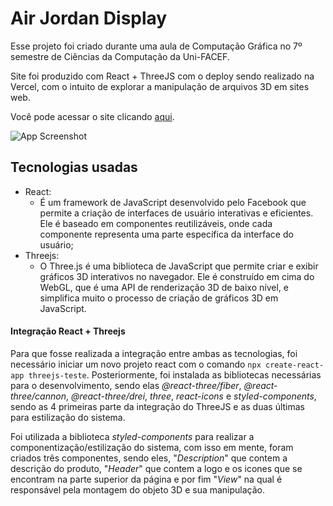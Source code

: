 # Air Jordan Display

Esse projeto foi criado durante uma aula de Computação Gráfica no 7º semestre de Ciências da Computação da Uni-FACEF.

Site foi produzido com React + ThreeJS com o deploy sendo realizado na Vercel, com o intuito de explorar a manipulação de arquivos 3D em sites web.

Você pode acessar o site clicando [aqui](https://threejs-test-chi.vercel.app).

![App Screenshot](https://uploaddeimagens.com.br/images/004/462/879/full/image_2023-05-11_194123537.png?1683844891)

## Tecnologias usadas

- React:
  - É um framework de JavaScript desenvolvido pelo Facebook que permite a criação de interfaces de usuário interativas e eficientes. Ele é baseado em componentes reutilizáveis, onde cada componente representa uma parte específica da interface do usuário;
- Threejs:
  - O Three.js é uma biblioteca de JavaScript que permite criar e exibir gráficos 3D interativos no navegador. Ele é construído em cima do WebGL, que é uma API de renderização 3D de baixo nível, e simplifica muito o processo de criação de gráficos 3D em JavaScript.

#### Integração React + Threejs

Para que fosse realizada a integração entre ambas as tecnologias, foi necessário iniciar um novo projeto react com o comando `npx create-react-app threejs-teste`. Posteriormente, foi instalada as bibliotecas necessárias para o desenvolvimento, sendo elas _@react-three/fiber_, _@react-three/cannon_, _@react-three/drei_, _three_, _react-icons_ e _styled-components_, sendo as 4 primeiras parte da integração do ThreeJS e as duas últimas para estilização do sistema.

Foi utilizada a biblioteca _styled-components_ para realizar a componentização/estilização do sistema, com isso em mente, foram criados três componentes, sendo eles, "_Description_" que contem a descrição do produto, "_Header_" que contem a logo e os icones que se encontram na parte superior da página e por fim "_View_" na qual é responsável pela montagem do objeto 3D e sua manipulação.
